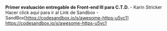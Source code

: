 **Primer evaluación entregable de Front-end III para C.T.D.** - Karin Stricker
Hacer click aquí para ir al Link de Sandbox - SandBox[https://codesandbox.io/s/awesome-https-u5vc1]
https://codesandbox.io/s/awesome-https-u5vc1
